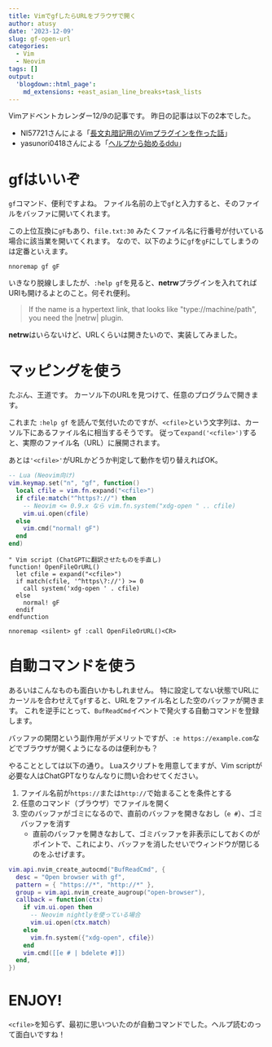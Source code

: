 ```yaml
---
title: VimでgfしたらURLをブラウザで開く
author: atusy
date: '2023-12-09'
slug: gf-open-url
categories:
  - Vim
  - Neovim
tags: []
output:
  'blogdown::html_page':
    md_extensions: +east_asian_line_breaks+task_lists
---
```



Vimアドベントカレンダー12/9の記事です。
昨日の記事は以下の2本でした。

-   NI57721さんによる「[長文丸暗記用のVimプラグインを作った話](https://zenn.dev/vim_jp/articles/vim-shakyo-plugin)」
-   yasunori0418さんによる「[ヘルプから始めるddu](https://zenn.dev/vim_jp/articles/0005-search_help_with_ddu)」

# gfはいいぞ

`gf`コマンド、便利ですよね。
ファイル名前の上で`gf`と入力すると、そのファイルをバッファに開いてくれます。

この上位互換に`gF`もあり、`file.txt:30` みたくファイル名に行番号が付いている場合に該当業を開いてくれます。
なので、以下のように`gf`を`gF`にしてしまうのは定番といえます。

``` vim
nnoremap gf gF
```

いきなり脱線しましたが、`:help gf`を見ると、**netrw**プラグインを入れてればURIも開けるよとのこと。何それ便利。

> If the name is a hypertext link, that looks like "type://machine/path", you need the \|netrw\| plugin.

**netrw**はいらないけど、URLくらいは開きたいので、実装してみました。

# マッピングを使う

たぶん、王道です。
カーソル下のURLを見つけて、任意のプログラムで開きます。

これまた `:help gf` を読んで気付いたのですが、`<cfile>`という文字列は、カーソル下にあるファイル名に相当するそうです。
従って`expand('<cfile>')`すると、実際のファイル名（URL）に展開されます。

あとは`'<cfile>'`がURLかどうか判定して動作を切り替えればOK。

``` lua
-- Lua (Neovim向け)
vim.keymap.set("n", "gf", function()
  local cfile = vim.fn.expand("<cfile>")
  if cfile:match("^https?://") then
    -- Neovim <= 0.9.x なら vim.fn.system("xdg-open " .. cfile)
    vim.ui.open(cfile)
  else
    vim.cmd("normal! gF")
  end
end)
```

``` vim
" Vim script (ChatGPTに翻訳させたものを手直し)
function! OpenFileOrURL()
  let cfile = expand("<cfile>")
  if match(cfile, '^https\?://') >= 0
    call system('xdg-open ' . cfile)
  else
    normal! gF
  endif
endfunction

nnoremap <silent> gf :call OpenFileOrURL()<CR>
```

# 自動コマンドを使う

あるいはこんなものも面白いかもしれません。
特に設定してない状態でURLにカーソルを合わせえて`gf`すると、URLをファイル名とした空のバッファが開きます。
これを逆手にとって、`BufReadCmd`イベントで発火する自動コマンドを登録します。

バッファの開閉という副作用がデメリットですが、`:e https://example.com`などでブラウザが開くようになるのは便利かも？

やることとしては以下の通り。
Luaスクリプトを用意してますが、Vim scriptが必要な人はChatGPTなりなんなりに問い合わせてください。

1.  ファイル名前が`https://`または`http://`で始まることを条件とする
2.  任意のコマンド（ブラウザ）でファイルを開く
3.  空のバッファがゴミになるので、直前のバッファを開きなおし（`e #`）、ゴミバッファを消す
    -   直前のバッファを開きなおして、ゴミバッファを非表示にしておくのがポイントで、これにより、バッファを消したせいでウィンドウが閉じるのをふせげます。

``` lua
vim.api.nvim_create_autocmd("BufReadCmd", {
  desc = "Open browser with gf",
  pattern = { "https://*", "http://*" },
  group = vim.api.nvim_create_augroup("open-browser"),
  callback = function(ctx)
    if vim.ui.open then
      -- Neovim nightlyを使っている場合
      vim.ui.open(ctx.match)
    else
      vim.fn.system({"xdg-open", cfile})
    end
    vim.cmd([[e # | bdelete #]])
  end,
})
```

# ENJOY!

`<cfile>`を知らず、最初に思いついたのが自動コマンドでした。ヘルプ読むのって面白いですね！
